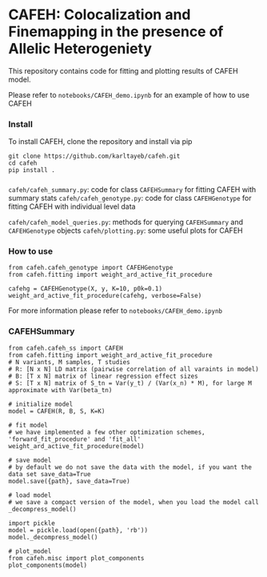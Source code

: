 # CAFEH: Colocalization and Finemapping in the presence of Allelic Heterogeniety

This repository contains code for fitting and plotting results of CAFEH model.

Please refer to `notebooks/CAFEH_demo.ipynb` for an example of how to use CAFEH

### Install

To install CAFEH, clone the repository and install via pip

```
git clone https://github.com/karltayeb/cafeh.git
cd cafeh
pip install .
```

### 

`cafeh/cafeh_summary.py`: code for class `CAFEHSummary` for fitting CAFEH with summary stats
`cafeh/cafeh_genotype.py`: code for class `CAFEHGenotype` for fitting CAFEH with individual level data

`cafeh/cafeh_model_queries.py`: methods for querying `CAFEHSummary` and `CAFEHGenotype` objects
`cafeh/plotting.py`: some useful plots for CAFEH


### How to use

```
from cafeh.cafeh_genotype import CAFEHGenotype
from cafeh.fitting import weight_ard_active_fit_procedure

cafehg = CAFEHGenotype(X, y, K=10, p0k=0.1)
weight_ard_active_fit_procedure(cafehg, verbose=False)
```

For more information please refer to `notebooks/CAFEH_demo.ipynb`


### CAFEHSummary
```
from cafeh.cafeh_ss import CAFEH
from cafeh.fitting import weight_ard_active_fit_procedure
# N variants, M samples, T studies
# R: [N x N] LD matrix (pairwise correlation of all varaints in model)
# B: [T x N] matrix of linear regression effect sizes
# S: [T x N] matrix of S_tn = Var(y_t) / (Var(x_n) * M), for large M approximate with Var(beta_tn)

# initialize model
model = CAFEH(R, B, S, K=K)

# fit model
# we have implemented a few other optimization schemes, 'forward_fit_procedure' and 'fit_all'
weight_ard_active_fit_procedure(model)

# save model
# by default we do not save the data with the model, if you want the data set save_data=True
model.save({path}, save_data=True)

# load model
# we save a compact version of the model, when you load the model call _decompress_model()

import pickle
model = pickle.load(open({path}, 'rb'))
model._decompress_model()

# plot_model
from cafeh.misc import plot_components
plot_components(model)
```
